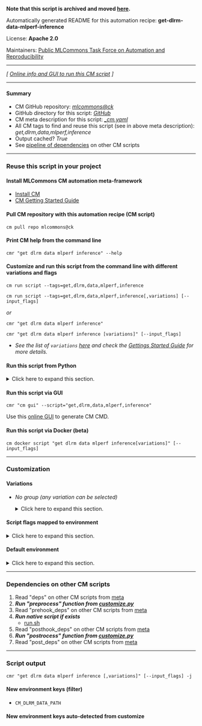**Note that this script is archived and moved [here](https://github.com/mlcommons/cm4mlops/tree/main/script/get-dlrm-data-mlperf-inference).**



Automatically generated README for this automation recipe: **get-dlrm-data-mlperf-inference**

License: **Apache 2.0**

Maintainers: [Public MLCommons Task Force on Automation and Reproducibility](https://github.com/mlcommons/ck/blob/master/docs/taskforce.md)

---
*[ [Online info and GUI to run this CM script](https://access.cknowledge.org/playground/?action=scripts&name=get-dlrm-data-mlperf-inference,34bdfcd9c8364935) ]*

---
#### Summary

* CM GitHub repository: *[mlcommons@ck](https://github.com/mlcommons/ck/tree/dev/cm-mlops)*
* GitHub directory for this script: *[GitHub](https://github.com/mlcommons/ck/tree/dev/cm-mlops/script/get-dlrm-data-mlperf-inference)*
* CM meta description for this script: *[_cm.yaml](_cm.yaml)*
* All CM tags to find and reuse this script (see in above meta description): *get,dlrm,data,mlperf,inference*
* Output cached? *True*
* See [pipeline of dependencies](#dependencies-on-other-cm-scripts) on other CM scripts


---
### Reuse this script in your project

#### Install MLCommons CM automation meta-framework

* [Install CM](https://access.cknowledge.org/playground/?action=install)
* [CM Getting Started Guide](https://github.com/mlcommons/ck/blob/master/docs/getting-started.md)

#### Pull CM repository with this automation recipe (CM script)

```cm pull repo mlcommons@ck```

#### Print CM help from the command line

````cmr "get dlrm data mlperf inference" --help````

#### Customize and run this script from the command line with different variations and flags

`cm run script --tags=get,dlrm,data,mlperf,inference`

`cm run script --tags=get,dlrm,data,mlperf,inference[,variations] [--input_flags]`

*or*

`cmr "get dlrm data mlperf inference"`

`cmr "get dlrm data mlperf inference [variations]" [--input_flags]`


* *See the list of `variations` [here](#variations) and check the [Gettings Started Guide](https://github.com/mlcommons/ck/blob/dev/docs/getting-started.md) for more details.*

#### Run this script from Python

<details>
<summary>Click here to expand this section.</summary>

```python

import cmind

r = cmind.access({'action':'run'
                  'automation':'script',
                  'tags':'get,dlrm,data,mlperf,inference'
                  'out':'con',
                  ...
                  (other input keys for this script)
                  ...
                 })

if r['return']>0:
    print (r['error'])

```

</details>


#### Run this script via GUI

```cmr "cm gui" --script="get,dlrm,data,mlperf,inference"```

Use this [online GUI](https://cKnowledge.org/cm-gui/?tags=get,dlrm,data,mlperf,inference) to generate CM CMD.

#### Run this script via Docker (beta)

`cm docker script "get dlrm data mlperf inference[variations]" [--input_flags]`

___
### Customization


#### Variations

  * *No group (any variation can be selected)*
    <details>
    <summary>Click here to expand this section.</summary>

    * `_intel`
      - Environment variables:
        - *CM_DLRM_DATA_VARIATION*: `intel`
      - Workflow:
    * `_nvidia`
      - Environment variables:
        - *CM_DLRM_DATA_VARIATION*: `nvidia`
      - Workflow:

    </details>


#### Script flags mapped to environment
<details>
<summary>Click here to expand this section.</summary>

* `--dlrm_data_path=value`  &rarr;  `CM_DLRM_DATA_PATH=value`

**Above CLI flags can be used in the Python CM API as follows:**

```python
r=cm.access({... , "dlrm_data_path":...}
```

</details>

#### Default environment

<details>
<summary>Click here to expand this section.</summary>

These keys can be updated via `--env.KEY=VALUE` or `env` dictionary in `@input.json` or using script flags.


</details>

___
### Dependencies on other CM scripts


  1. Read "deps" on other CM scripts from [meta](https://github.com/mlcommons/ck/tree/dev/cm-mlops/script/get-dlrm-data-mlperf-inference/_cm.yaml)
  1. ***Run "preprocess" function from [customize.py](https://github.com/mlcommons/ck/tree/dev/cm-mlops/script/get-dlrm-data-mlperf-inference/customize.py)***
  1. Read "prehook_deps" on other CM scripts from [meta](https://github.com/mlcommons/ck/tree/dev/cm-mlops/script/get-dlrm-data-mlperf-inference/_cm.yaml)
  1. ***Run native script if exists***
     * [run.sh](https://github.com/mlcommons/ck/tree/dev/cm-mlops/script/get-dlrm-data-mlperf-inference/run.sh)
  1. Read "posthook_deps" on other CM scripts from [meta](https://github.com/mlcommons/ck/tree/dev/cm-mlops/script/get-dlrm-data-mlperf-inference/_cm.yaml)
  1. ***Run "postrocess" function from [customize.py](https://github.com/mlcommons/ck/tree/dev/cm-mlops/script/get-dlrm-data-mlperf-inference/customize.py)***
  1. Read "post_deps" on other CM scripts from [meta](https://github.com/mlcommons/ck/tree/dev/cm-mlops/script/get-dlrm-data-mlperf-inference/_cm.yaml)

___
### Script output
`cmr "get dlrm data mlperf inference [,variations]" [--input_flags] -j`
#### New environment keys (filter)

* `CM_DLRM_DATA_PATH`
#### New environment keys auto-detected from customize
